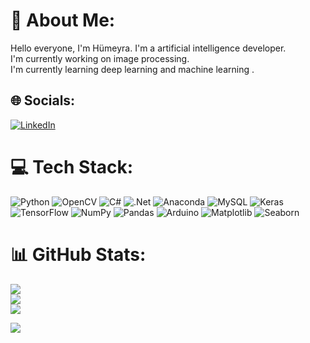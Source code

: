 # 💫 About Me:
Hello everyone, I'm Hümeyra. I'm a artificial intelligence developer. <br>I'm currently working on image processing. <br>I'm currently learning deep learning and machine learning .<br>


## 🌐 Socials:
[![LinkedIn](https://img.shields.io/badge/LinkedIn-%230077B5.svg?logo=linkedin&logoColor=white)](https://linkedin.com/in/https://tr.linkedin.com/in/h%C3%BCmeyra-turan-868211260?trk=people-guest_people_search-card) 

# 💻 Tech Stack:
![Python](https://img.shields.io/badge/python-3670A0?style=for-the-badge&logo=python&logoColor=ffdd54) ![OpenCV](https://img.shields.io/badge/OpenCV-%23D00000?style=for-the-badge&logo=OpenCV&logoColor=white) ![C#](https://img.shields.io/badge/c%23-%23239120.svg?style=for-the-badge&logo=c-sharp&logoColor=white) ![.Net](https://img.shields.io/badge/.NET-5C2D91?style=for-the-badge&logo=.net&logoColor=white) ![Anaconda](https://img.shields.io/badge/Anaconda-%2344A833.svg?style=for-the-badge&logo=anaconda&logoColor=white) ![MySQL](https://img.shields.io/badge/mysql-%2300f.svg?style=for-the-badge&logo=mysql&logoColor=white) ![Keras](https://img.shields.io/badge/Keras-%23D00000.svg?style=for-the-badge&logo=Keras&logoColor=white) ![TensorFlow](https://img.shields.io/badge/TensorFlow-%23FF6F00.svg?style=for-the-badge&logo=TensorFlow&logoColor=white) ![NumPy](https://img.shields.io/badge/numpy-%23013243.svg?style=for-the-badge&logo=numpy&logoColor=white) ![Pandas](https://img.shields.io/badge/pandas-%23150458.svg?style=for-the-badge&logo=pandas&logoColor=white) ![Arduino](https://img.shields.io/badge/-Arduino-00979D?style=for-the-badge&logo=Arduino&logoColor=white) ![Matplotlib](https://img.shields.io/badge/matplotlib-%800080?style=for-the-badge&logo=matplotlib&logoColor=ffdd54) ![Seaborn](https://img.shields.io/badge/seaborn-%FFFF00?style=for-the-badge&logo=seaborn&logoColor=white) 
# 📊 GitHub Stats:
![](https://github-readme-stats.vercel.app/api?username=Humeri&theme=highcontrast&hide_border=false&include_all_commits=false&count_private=false)<br/>
![](https://github-readme-streak-stats.herokuapp.com/?user=Humeri&theme=highcontrast&hide_border=false)<br/>
![](https://github-readme-stats.vercel.app/api/top-langs/?username=Humeri&theme=highcontrast&hide_border=false&include_all_commits=false&count_private=false&layout=compact)



[![](https://visitcount.itsvg.in/api?id=Humeri&icon=0&color=12)](https://visitcount.itsvg.in)

<!-- Proudly created with GPRM ( https://gprm.itsvg.in ) -->

